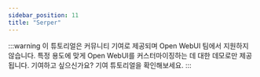 ```yaml
---
sidebar_position: 11
title: "Serper"
---
```


:::warning
이 튜토리얼은 커뮤니티 기여로 제공되며 Open WebUI 팀에서 지원하지 않습니다. 특정 용도에 맞게 Open WebUI를 커스터마이징하는 데 대한 데모로만 제공됩니다. 기여하고 싶으신가요? 기여 튜토리얼을 확인해보세요.
:::

